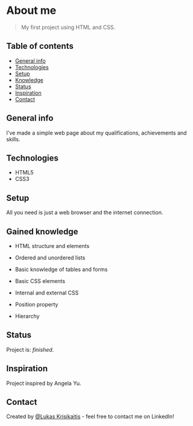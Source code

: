 # About me

> My first project using HTML and CSS.

## Table of contents
* [General info](#general-info)
* [Technologies](#technologies)
* [Setup](#setup)
* [Knowledge](#knowledge)
* [Status](#status)
* [Inspiration](#inspiration)
* [Contact](#contact)

## General info
I've made a simple web page about my qualifications, achievements and skills.

## Technologies
* HTML5
* CSS3

## Setup
All you need is just a web browser and the internet connection.

## Gained knowledge
* HTML structure and elements
* Ordered and unordered lists
* Basic knowledge of tables and forms

* Basic CSS elements
* Internal and external CSS
* Position property
* Hierarchy

## Status
Project is: _finished_.

## Inspiration
Project inspired by Angela Yu.

## Contact
Created by [@Lukas Krisikaitis](https://www.linkedin.com/in/lukas-krisikaitis-44597a1b0/) - feel free to contact me on LinkedIn!
